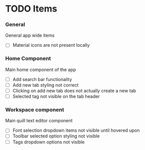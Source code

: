 # TODO Items

### General
General app wide items 

- [ ] Material icons are not present locally

### Home Component
Main home component of the app

- [ ] Add search bar functionality
- [ ] Add new tab styling not correct
- [ ] Clicking on add new tab does not actually create a new tab
- [ ] Selected tag not visible on the tab header

###  Workspace component 
Main quill text editor component

- [ ] Font selection dropdown items not visible until hovered upon
- [ ] Toolbar selected option styling not visible
- [ ] Tags dropdown options not visible
